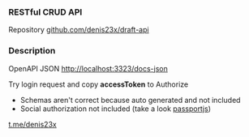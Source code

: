 ### RESTful CRUD API

Repository [github.com/denis23x/draft-api](https://github.com/denis23x/draft-api)

### Description

OpenAPI JSON [http://localhost:3323/docs-json](http://localhost:3323/docs-json)

Try login request and copy **accessToken** to Authorize

- Schemas aren't correct because auto generated and not included
- Social authorization not included (take a look [passportjs](https://www.passportjs.org/))

[t.me/denis23x](https://t.me/denis23x)
